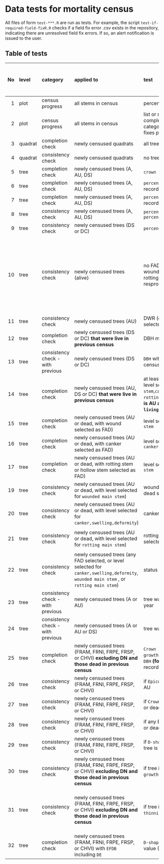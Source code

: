 
<!-- README.md is generated from README.Rmd. Please edit that file -->

# Data tests for mortality census

All files of form `test-***.R` are run as tests. For example, the script
`test-if-required-field-fixR.R` checks if a field fix error .csv exists
in the repository, indicating there are unresolved field fix errors. If
so, an alert notification is issued to the user.

## Table of tests

| No | level   | category                          | applied to                                                                                                                               | test                                                                                                                                                                                  | warning (W) or error (E) | coded   | requires field fix? | auto fix (when applicable)                                                                                      | core or SCBI add-on? |
| -: | :------ | :-------------------------------- | :--------------------------------------------------------------------------------------------------------------------------------------- | :------------------------------------------------------------------------------------------------------------------------------------------------------------------------------------ | :----------------------- | :------ | :------------------ | :-------------------------------------------------------------------------------------------------------------- | :------------------- |
|  1 | plot    | census progress                   | all stems in census                                                                                                                      | percent trees censused                                                                                                                                                                | NA                       | 2021    | NA                  | NA                                                                                                              | core                 |
|  2 | plot    | census progress                   | all stems in census                                                                                                                      | list or map of quadrats completed, with additional category for censused with fixes pending                                                                                           | NA                       | 2021    | NA                  | NA                                                                                                              | core                 |
|  3 | quadrat | completion check                  | newly censused quadrats                                                                                                                  | all trees censused                                                                                                                                                                    | E                        | 2021    | Y                   | NA                                                                                                              | core                 |
|  4 | quadrat | consistency check                 | newly censused quadrats                                                                                                                  | no trees are duplicated                                                                                                                                                               | W                        | 2021    | N                   | use latest record                                                                                               | core                 |
|  5 | tree    | completion check                  | newly censused trees (A, AU, DS)                                                                                                         | `crown position` is recorded                                                                                                                                                          | E                        | 2021    | Y                   | NA                                                                                                              | core                 |
|  6 | tree    | completion check                  | newly censused trees (A, AU, DS)                                                                                                         | `percentage of crown intact` is recorded                                                                                                                                              | E                        | 2021    | Y                   | NA                                                                                                              | core                 |
|  7 | tree    | completion check                  | newly censused trees (A, AU, DS)                                                                                                         | `percentage of crown living` is recorded                                                                                                                                              | E                        | 2021    | Y                   | NA                                                                                                              | core                 |
|  8 | tree    | consistency check                 | newly censused trees (A, AU, DS)                                                                                                         | `percentage of crown living` ≤ `percentage of crown intact`                                                                                                                           | E                        | 2021    | initially           | [issue 13](https://github.com/SCBI-ForestGEO/SCBImortality/issues/13)                                           | core                 |
|  9 | tree    | consistency check                 | newly censused trees (DS or DC)                                                                                                          | `percentage of crown living` = 0                                                                                                                                                      | E                        | 2021    | Y                   | NA                                                                                                              | core                 |
| 10 | tree    | consistency check                 | newly censused trees (alive)                                                                                                             | no FAD is selected; no record of wounded main stem, canker, or rotting trunk; DWR (dead with resprouts) not selected                                                                  | E                        | 2021    | sometimes           | if `percentage of crown living`\>0, change status to AU; otherwise requires field check (to determine DS vs DC) | core                 |
| 11 | tree    | consistency check                 | newly censused trees (AU)                                                                                                                | DWR (dead with resprouts) not selected                                                                                                                                                | E                        | 2021    | initially           | —                                                                                                               | core                 |
| 12 | tree    | completion check                  | newly censused trees (DS or DC) **that were live in previous census**                                                                    | DBH measured                                                                                                                                                                          | E                        | 2021    | Y                   | NA                                                                                                              | SCBI                 |
| 13 | tree    | consistency check - with previous | newly censused trees (DS or DC)                                                                                                          | `DBH` within 2cm of most recent census DBH                                                                                                                                            | W                        | 2021    | Y                   | NA                                                                                                              | SCBI                 |
| 14 | tree    | completion check                  | newly censused trees (AU, DS or DC) **that were live in previous census**                                                                | at least one FAD is selected (OR level selected for `wounded main stem`,`canker,swelling,deformity`, `rotting main stem`)\* OR **status is AU and `percentage of crown living`\<100** | E                        | 2021    | Y                   | NA                                                                                                              | core                 |
| 15 | tree    | completion check                  | newly censused trees (AU or dead, with wound selected as FAD)                                                                            | level selected for `wounded main stem`                                                                                                                                                | E                        | 2021    | Y                   | NA                                                                                                              | core                 |
| 16 | tree    | completion check                  | newly censused trees (AU or dead, with canker selected as FAD)                                                                           | level selected for `canker,swelling,deformity`                                                                                                                                        | E                        | 2021    | Y                   | NA                                                                                                              | core                 |
| 17 | tree    | completion check                  | newly censused trees (AU or dead, with rotting stem or hollow stem selected as FAD)                                                      | level selected for `rotting main stem`                                                                                                                                                | E                        | 2021    | Y                   | NA                                                                                                              | core                 |
| 19 | tree    | consistency check                 | newly censused trees (AU or dead, with level selected for `wounded main stem`)                                                           | wound selected as FAD, AU or dead selected as status                                                                                                                                  | W                        | 2021    | N                   | add wound to FAD list\*                                                                                         | core                 |
| 20 | tree    | consistency check                 | newly censused trees (AU or dead, with level selected for `canker,swelling,deformity`)                                                   | canker selected as FAD                                                                                                                                                                | W                        | 2021    | N                   | add canker to FAD list\*                                                                                        | core                 |
| 21 | tree    | consistency check                 | newly censused trees (AU or dead, with level selected for `rotting main stem`)                                                           | rotting stem or hollow stem selected as FAD                                                                                                                                           | W                        | 2021    | N                   | add `rotting main stem` to FAD list\*                                                                           | core                 |
| 22 | tree    | consistency check                 | newly censused trees (any FAD selected, or level selected for `canker,swelling,deformity`, `wounded main stem` , or `rotting main stem`) | status selected as AU or dead                                                                                                                                                         | W                        | 2021    | N                   | change live to AU                                                                                               | core                 |
| 23 | tree    | consistency check - with previous | newly censused trees (A or AU)                                                                                                           | tree was A or AU in previous year                                                                                                                                                     | W                        | 2021    | Y                   | NA                                                                                                              | SCBI                 |
| 24 | tree    | consistency check - with previous | newly censused trees (A or AU or DS)                                                                                                     | tree was not DC in previous year                                                                                                                                                      | W                        | 2021    | Y                   | NA                                                                                                              | SCBI                 |
| 25 | tree    | completion check                  | newly censused trees (FRAM, FRNI, FRPE, FRSP, or CHVI) **excluding DN and those dead in previous census**                                | `Crown thinning`, `Epicormic growth`, `Crown position < 10 cm DBH` **(for stems \<10cm)** all recorded                                                                                | E                        | 2021    | Y                   | NA                                                                                                              | SCBI                 |
| 26 | tree    | consistency check                 | newly censused trees (FRAM, FRNI, FRPE, FRSP, or CHVI)                                                                                   | if `Epicormic growth`\>0, tree is AU                                                                                                                                                  | E                        | 2021    | N                   | set status to AU                                                                                                | SCBI                 |
| 27 | tree    | consistency check                 | newly censused trees (FRAM, FRNI, FRPE, FRSP, or CHVI)                                                                                   | if `Crown thinning`\>1 , tree is AU or dead                                                                                                                                           | E                        | 2021    | sometimes           | NA                                                                                                              | SCBI                 |
| 28 | tree    | consistency check                 | newly censused trees (FRAM, FRNI, FRPE, FRSP, or CHVI)                                                                                   | if any EABF recorded, tree is AU or dead                                                                                                                                              | E                        | 2021    | sometimes           | —                                                                                                               | SCBI                 |
| 29 | tree    | consistency check                 | newly censused trees (FRAM, FRNI, FRPE, FRSP, or CHVI)                                                                                   | if `D-shaped exit hole count`\>0, tree is AU or dead                                                                                                                                  | E                        | 2021    | sometimes           | —                                                                                                               | SCBI                 |
| 30 | tree    | consistency check                 | newly censused trees (FRAM, FRNI, FRPE, FRSP, or CHVI) **excluding DN and those dead in previous census**                                | if tree is dead, `Epicormic growth`=0                                                                                                                                                 | E                        | 2021    | sometimes           | —                                                                                                               | SCBI                 |
| 31 | tree    | consistency check                 | newly censused trees (FRAM, FRNI, FRPE, FRSP, or CHVI) **excluding DN and those dead in previous census**                                | if tree is dead, `Crown thinning`=5                                                                                                                                                   | E                        | 2021    | sometimes           | Just the ones that are zero should be auto changed to 5.                                                        | SCBI                 |
| 32 | tree    | completion check                  | newly censused trees (FRAM, FRNI, FRPE, FRSP, or CHVI) with `EFDB` including `DE`                                                        | `D-shaped exit hole count` has value (\>0)                                                                                                                                            | E                        | not yet | Y                   | NA                                                                                                              | SCBI                 |
